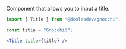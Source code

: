 Component that allows you to input a title.

```jsx
import { Title } from "@dcolesdev/gnocchi";

const title = "Gnocchi!";

<Title title={title} />
```
